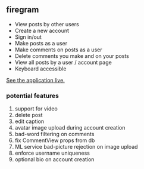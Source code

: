 ## firegram

- View posts by other users
- Create a new account
- Sign in/out
- Make posts as a user
- Make comments on posts as a user
- Delete comments you make and on your posts
- View all posts by a user / account page
- Keyboard accessible

[See the application live.](https://firegram-62656.web.app/)

### potential features

1. support for video
1. delete post
1. edit caption
1. avatar image upload during account creation
1. bad-word filtering on comments
1. fix CommentView props from db
1. ML service bad-picture rejection on image upload
1. enforce username uniqueness
1. optional bio on account creation
